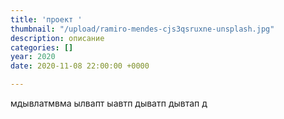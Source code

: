 ```yaml
---
title: 'проект '
thumbnail: "/upload/ramiro-mendes-cjs3qsruxne-unsplash.jpg"
description: описание
categories: []
year: 2020
date: 2020-11-08 22:00:00 +0000

---
```

мдывлатмвма ылвапт ыавтп дыватп дывтап д